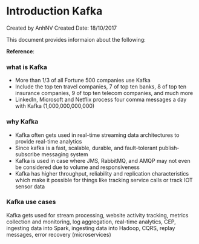# Introduction Kafka
Created by AnhNV Created Date: 18/10/2017

This document provides informaion about the following:

**Reference**:

### what is Kafka
* More than 1/3 of all Fortune 500 companies use Kafka
* Include the top ten travel companies, 7 of top ten banks, 8 of top ten insurance companies, 9 of top ten telecom companies, and much more
* LinkedIn, Microsoft and Netflix process four comma messages a day with Kafka (1,000,000,000,000)

### why Kafka
- Kafka often gets used in real-time streaming data architectures to provide real-time analytics
- Since kafka is a fast, scalable, durable, and fault-tolerant publish-subscribe messaging system
- Kafka is used in case where JMS, RabbitMQ, and AMQP may not even be considered due to volume and responsiveness
- Kafka has higher throughput, reliability and replication characteristics which make it possible for things like tracking service calls or track IOT sensor data

### Kafka use cases
Kafka gets used for stream processing, website activity tracking, metrics collection and monitoring, log aggregation, real-time analytics, CEP, ingesting data into Spark, ingesting data into Hadoop, CQRS, replay messages, error recovery (microservices)

